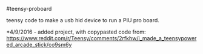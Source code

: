 #teensy-proboard

teensy code to make a usb hid device to run a PIU pro board.

*4/9/2016 - added project, with copypasted code from: https://www.reddit.com/r/Teensy/comments/2rfkhw/i_made_a_teensypowered_arcade_stick/co9sm6y

